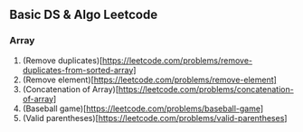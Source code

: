 ## Basic DS & Algo Leetcode

### Array

1. (Remove duplicates)[https://leetcode.com/problems/remove-duplicates-from-sorted-array]
2. (Remove element)[https://leetcode.com/problems/remove-element]
3. (Concatenation of Array)[https://leetcode.com/problems/concatenation-of-array]
4. (Baseball game)[https://leetcode.com/problems/baseball-game]
5. (Valid parentheses)[https://leetcode.com/problems/valid-parentheses]
